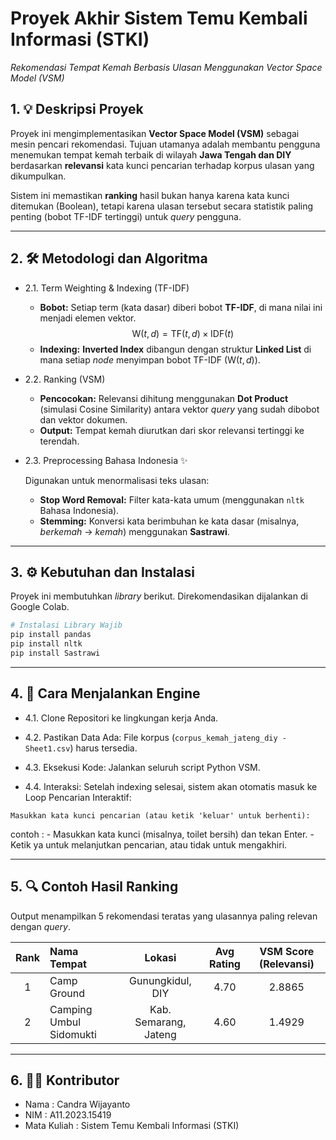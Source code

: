 # Proyek Akhir Sistem Temu Kembali Informasi (STKI)
*Rekomendasi Tempat Kemah Berbasis Ulasan Menggunakan Vector Space Model (VSM)*


## 1. 💡 Deskripsi Proyek

Proyek ini mengimplementasikan **Vector Space Model (VSM)** sebagai mesin pencari rekomendasi. Tujuan utamanya adalah membantu pengguna menemukan tempat kemah terbaik di wilayah **Jawa Tengah dan DIY** berdasarkan **relevansi** kata kunci pencarian terhadap korpus ulasan yang dikumpulkan.

Sistem ini memastikan **ranking** hasil bukan hanya karena kata kunci ditemukan (Boolean), tetapi karena ulasan tersebut secara statistik paling penting (bobot TF-IDF tertinggi) untuk *query* pengguna.

***

## 2. 🛠️ Metodologi dan Algoritma

* 2.1. Term Weighting & Indexing (TF-IDF)

    -  **Bobot:** Setiap term (kata dasar) diberi bobot **TF-IDF**, di mana nilai ini menjadi elemen vektor.
    $$\text{W}(t, d) = \text{TF}(t, d) \times \text{IDF}(t)$$
    -  **Indexing:** **Inverted Index** dibangun dengan struktur **Linked List** di mana setiap *node* menyimpan bobot TF-IDF ($\text{W}(t, d)$).

* 2.2. Ranking (VSM)

    -  **Pencocokan:** Relevansi dihitung menggunakan **Dot Product** (simulasi Cosine Similarity) antara vektor *query* yang sudah dibobot dan vektor dokumen.
    -  **Output:** Tempat kemah diurutkan dari skor relevansi tertinggi ke terendah.

* 2.3. Preprocessing Bahasa Indonesia ✨

    Digunakan untuk menormalisasi teks ulasan:
    -  **Stop Word Removal:** Filter kata-kata umum (menggunakan `nltk` Bahasa Indonesia).
    -  **Stemming:** Konversi kata berimbuhan ke kata dasar (misalnya, *berkemah* $\rightarrow$ *kemah*) menggunakan **Sastrawi**.

***

## 3. ⚙️ Kebutuhan dan Instalasi

Proyek ini membutuhkan *library* berikut. Direkomendasikan dijalankan di Google Colab.

```bash
# Instalasi Library Wajib
pip install pandas
pip install nltk
pip install Sastrawi
```

***

## 4. 🚀 Cara Menjalankan Engine

* 4.1. Clone Repositori ke lingkungan kerja Anda.

* 4.2. Pastikan Data Ada: File korpus (`corpus_kemah_jateng_diy - Sheet1.csv`) harus tersedia.

* 4.3. Eksekusi Kode: Jalankan seluruh script Python VSM.

* 4.4. Interaksi: Setelah indexing selesai, sistem akan otomatis masuk ke Loop Pencarian Interaktif:
```
Masukkan kata kunci pencarian (atau ketik 'keluar' untuk berhenti):
```
contoh :
    - Masukkan kata kunci (misalnya, toilet bersih) dan tekan Enter.
    - Ketik ya untuk melanjutkan pencarian, atau tidak untuk mengakhiri.

***

## 5. 🔍 Contoh Hasil Ranking

Output menampilkan 5 rekomendasi teratas yang ulasannya paling relevan dengan *query*.

| Rank | Nama Tempat | Lokasi | Avg Rating | VSM Score (Relevansi) |
| :---: | :--- | :---: | :---: | :---: |
| 1 | Camp Ground | Gunungkidul, DIY | 4.70 | 2.8865 |
| 2 | Camping Umbul Sidomukti | Kab. Semarang, Jateng | 4.60 | 1.4929 |

***

## 6. 🧑‍💻 Kontributor

* Nama         :  Candra Wijayanto
* NIM          :  A11.2023.15419
* Mata Kuliah  :  Sistem Temu Kembali Informasi (STKI)
